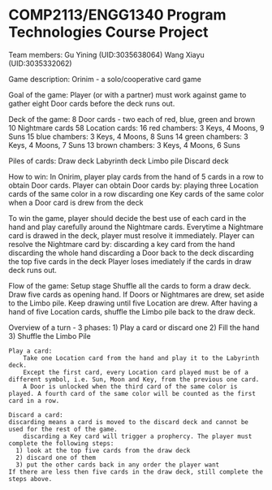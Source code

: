 # COMP2113/ENGG1340 Program Technologies Course Project

 Team members:
Gu Yining (UID:3035638064)
Wang Xiayu (UID:3035332062)

Game description:
Orinim - a solo/cooperative card game

Goal of the game:
Player (or with a partner) must work against game to gather eight Door cards before the deck runs out. 

Deck of the game:
	8 Door cards - two each of red, blue, green and brown
	10 Nightmare cards
	58 Location cards:
	16 red chambers: 3 Keys, 4 Moons, 9 Suns
	15 blue chambers: 3 Keys, 4 Moons, 8 Suns
	14 green chambers: 3 Keys, 4 Moons, 7 Suns
	13 brown chambers: 3 Keys, 4 Moons, 6 Suns

Piles of cards:
	Draw deck
	Labyrinth deck
	Limbo pile
	Discard deck

How to win:
In Onirim, player play cards from the hand of 5 cards in a row to obtain Door cards. 
Player can obtain Door cards by:
	playing three Location cards of the same color in a row
	discarding one Key cards of the same color when a Door card is drew from the deck

To win the game, player should decide the best use of each card in the hand and play carefully around the Nightmare cards.
Everytime a Nightmare card is drawed in the deck, player must resolve it immediately.
Player can resolve the Nightmare card by:
	discarding a key card from the hand
	discarding the whole hand
	discarding a Door back to the deck
	discarding the top five cards in the deck
Player loses imediately if the cards in draw deck runs out.

Flow of the game:
Setup stage
	Shuffle all the cards to form a draw deck.
	Draw five cards as opening hand. If Doors or Nightmares are drew, set aside to the Limbo pile. Keep drawing until five Location are drew.
	After having a hand of five Location cards, shuffle the Limbo pile back to the draw deck.

Overview of a turn - 3 phases:
	1) Play a card or discard one
	2) Fill the hand
	3) Shuffle the Limbo Pile

	Play a card:
		Take one Location card from the hand and play it to the Labyrinth deck.
		Except the first card, every Location card played must be of a different symbol, i.e. Sun, Moon and Key, from the previous one card.
		A Door is unlocked when the third card of the same color is played. A fourth card of the same color will be counted as the first card in a row.

	Discard a card: 
    discarding means a card is moved to the discard deck and cannot be used for the rest of the game.
		discarding a Key card will trigger a prophercy. The player must complete the following steps:
      1) look at the top five cards from the draw deck
      2) discard one of them 
      3) put the other cards back in any order the player want
    If there are less then five cards in the draw deck, still complete the steps above.

